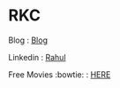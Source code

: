 # RKC

Blog : [Blog](http://techitright.webflow.io/)

Linkedin : [Rahul](https://www.linkedin.com/in/rahulchauhan-linkedin/)

Free Movies :bowtie: : [HERE](http://yify.tv/)

